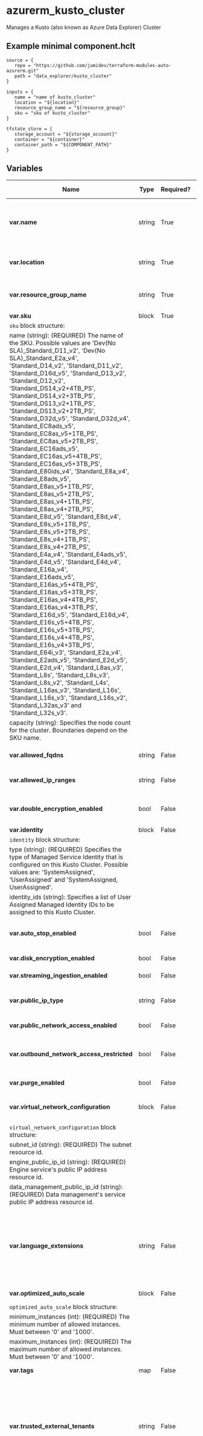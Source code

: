 # azurerm_kusto_cluster

Manages a Kusto (also known as Azure Data Explorer) Cluster

## Example minimal component.hclt

```hcl
source = {
   repo = "https://github.com/jumidev/terraform-modules-auto-azurerm.git" 
   path = "data_explorer/kusto_cluster" 
}

inputs = {
   name = "name of kusto_cluster" 
   location = "${location}" 
   resource_group_name = "${resource_group}" 
   sku = "sku of kusto_cluster" 
}

tfstate_store = {
   storage_account = "${storage_account}" 
   container = "${container}" 
   container_path = "${COMPONENT_PATH}" 
}

```

## Variables

| Name | Type | Required? |  Default  |  possible values |  Description |
| ---- | ---- | --------- |  ----------- | ----------- | ----------- |
| **var.name** | string | True | -  |  -  |  The name of the Kusto Cluster to create. Only lowercase Alphanumeric characters allowed, starting with a letter. Changing this forces a new resource to be created. | 
| **var.location** | string | True | -  |  -  |  The location where the Kusto Cluster should be created. Changing this forces a new resource to be created. | 
| **var.resource_group_name** | string | True | -  |  -  |  Specifies the Resource Group where the Kusto Cluster should exist. Changing this forces a new resource to be created. | 
| **var.sku** | block | True | -  |  -  |  A `sku` block. | 
| `sku` block structure: || 
|   name (string): (REQUIRED) The name of the SKU. Possible values are 'Dev(No SLA)_Standard_D11_v2', 'Dev(No SLA)_Standard_E2a_v4', 'Standard_D14_v2', 'Standard_D11_v2', 'Standard_D16d_v5', 'Standard_D13_v2', 'Standard_D12_v2', 'Standard_DS14_v2+4TB_PS', 'Standard_DS14_v2+3TB_PS', 'Standard_DS13_v2+1TB_PS', 'Standard_DS13_v2+2TB_PS', 'Standard_D32d_v5', 'Standard_D32d_v4', 'Standard_EC8ads_v5', 'Standard_EC8as_v5+1TB_PS', 'Standard_EC8as_v5+2TB_PS', 'Standard_EC16ads_v5', 'Standard_EC16as_v5+4TB_PS', 'Standard_EC16as_v5+3TB_PS', 'Standard_E80ids_v4', 'Standard_E8a_v4', 'Standard_E8ads_v5', 'Standard_E8as_v5+1TB_PS', 'Standard_E8as_v5+2TB_PS', 'Standard_E8as_v4+1TB_PS', 'Standard_E8as_v4+2TB_PS', 'Standard_E8d_v5', 'Standard_E8d_v4', 'Standard_E8s_v5+1TB_PS', 'Standard_E8s_v5+2TB_PS', 'Standard_E8s_v4+1TB_PS', 'Standard_E8s_v4+2TB_PS', 'Standard_E4a_v4', 'Standard_E4ads_v5', 'Standard_E4d_v5', 'Standard_E4d_v4', 'Standard_E16a_v4', 'Standard_E16ads_v5', 'Standard_E16as_v5+4TB_PS', 'Standard_E16as_v5+3TB_PS', 'Standard_E16as_v4+4TB_PS', 'Standard_E16as_v4+3TB_PS', 'Standard_E16d_v5', 'Standard_E16d_v4', 'Standard_E16s_v5+4TB_PS', 'Standard_E16s_v5+3TB_PS', 'Standard_E16s_v4+4TB_PS', 'Standard_E16s_v4+3TB_PS', 'Standard_E64i_v3', 'Standard_E2a_v4', 'Standard_E2ads_v5', 'Standard_E2d_v5', 'Standard_E2d_v4', 'Standard_L8as_v3', 'Standard_L8s', 'Standard_L8s_v3', 'Standard_L8s_v2', 'Standard_L4s', 'Standard_L16as_v3', 'Standard_L16s', 'Standard_L16s_v3', 'Standard_L16s_v2', 'Standard_L32as_v3' and 'Standard_L32s_v3'. ||
|   capacity (string): Specifies the node count for the cluster. Boundaries depend on the SKU name. ||
| **var.allowed_fqdns** | string | False | -  |  -  |  List of allowed FQDNs(Fully Qualified Domain Name) for egress from Cluster. | 
| **var.allowed_ip_ranges** | string | False | -  |  -  |  The list of ips in the format of CIDR allowed to connect to the cluster. | 
| **var.double_encryption_enabled** | bool | False | -  |  -  |  Is the cluster's double encryption enabled? Changing this forces a new resource to be created. | 
| **var.identity** | block | False | -  |  -  |  An `identity` block. | 
| `identity` block structure: || 
|   type (string): (REQUIRED) Specifies the type of Managed Service Identity that is configured on this Kusto Cluster. Possible values are: 'SystemAssigned', 'UserAssigned' and 'SystemAssigned, UserAssigned'. ||
|   identity_ids (string): Specifies a list of User Assigned Managed Identity IDs to be assigned to this Kusto Cluster. ||
| **var.auto_stop_enabled** | bool | False | `True`  |  -  |  Specifies if the cluster could be automatically stopped (due to lack of data or no activity for many days). Defaults to `true`. | 
| **var.disk_encryption_enabled** | bool | False | -  |  -  |  Specifies if the cluster's disks are encrypted. | 
| **var.streaming_ingestion_enabled** | bool | False | -  |  -  |  Specifies if the streaming ingest is enabled. | 
| **var.public_ip_type** | string | False | `IPv4`  |  -  |  Indicates what public IP type to create - IPv4 (default), or DualStack (both IPv4 and IPv6). Defaults to `IPv4`. | 
| **var.public_network_access_enabled** | bool | False | `True`  |  -  |  Is the public network access enabled? Defaults to `true`. | 
| **var.outbound_network_access_restricted** | bool | False | `False`  |  -  |  Whether to restrict outbound network access. Value is optional but if passed in, must be `true` or `false`, default is `false`. | 
| **var.purge_enabled** | bool | False | -  |  -  |  Specifies if the purge operations are enabled. | 
| **var.virtual_network_configuration** | block | False | -  |  -  |  A `virtual_network_configuration` block. Changing this forces a new resource to be created. | 
| `virtual_network_configuration` block structure: || 
|   subnet_id (string): (REQUIRED) The subnet resource id. ||
|   engine_public_ip_id (string): (REQUIRED) Engine service's public IP address resource id. ||
|   data_management_public_ip_id (string): (REQUIRED) Data management's service public IP address resource id. ||
| **var.language_extensions** | string | False | -  |  `PYTHON`, `PYTHON_3.10.8`, `R`  |  An list of `language_extensions` to enable. Valid values are: `PYTHON`, `PYTHON_3.10.8` and `R`. `PYTHON` is used to specify Python 3.6.5 image and `PYTHON_3.10.8` is used to specify Python 3.10.8 image. Note that `PYTHON_3.10.8` is only available in skus which support nested virtualization. | 
| **var.optimized_auto_scale** | block | False | -  |  -  |  An `optimized_auto_scale` block. | 
| `optimized_auto_scale` block structure: || 
|   minimum_instances (int): (REQUIRED) The minimum number of allowed instances. Must between '0' and '1000'. ||
|   maximum_instances (int): (REQUIRED) The maximum number of allowed instances. Must between '0' and '1000'. ||
| **var.tags** | map | False | -  |  -  |  A mapping of tags to assign to the resource. | 
| **var.trusted_external_tenants** | string | False | -  |  -  |  Specifies a list of tenant IDs that are trusted by the cluster. Default setting trusts all other tenants. Use `trusted_external_tenants = ["*"]` to explicitly allow all other tenants, `trusted_external_tenants = ["MyTenantOnly"]` for only your tenant or `trusted_external_tenants = ["<tenantId1>", "<tenantIdx>"]` to allow specific other tenants. | 
| **var.zones** | string | False | -  |  -  |  Specifies a list of Availability Zones in which this Kusto Cluster should be located. Changing this forces a new Kusto Cluster to be created. | 



## Outputs

| Name | Type | Sensitive? | Description |
| ---- | ---- | --------- | --------- |
| **id** | string | No  | The Kusto Cluster ID. | 
| **uri** | string | No  | The FQDN of the Azure Kusto Cluster. | 
| **data_ingestion_uri** | string | No  | The Kusto Cluster URI to be used for data ingestion. | 
| **identity** | block | No  | An `identity` block. | 
| **principal_id** | string | No  | The Principal ID associated with this System Assigned Managed Service Identity. | 
| **tenant_id** | string | No  | The Tenant ID associated with this System Assigned Managed Service Identity. | 

Additionally, all variables are provided as outputs.
